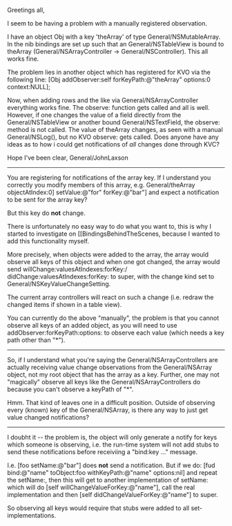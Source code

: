 Greetings all,

I seem to be having a problem with a manually registered observation.

I have an object Obj with a key 'theArray' of type General/NSMutableArray.  In the nib bindings are set up such that an General/NSTableView is bound to theArray (General/NSArrayController -> General/NSController).  This all works fine.  

The problem lies in another object which has registered for KVO via the following line:
[Obj addObserver:self forKeyPath:@"theArray" options:0 context:NULL];

Now, when adding rows and the like via General/NSArrayController everything works fine.  The observe: function gets called and all is well.  However, if one changes the value of a field directly from the General/NSTableView or another bound General/NSTextField, the observe: method is not called.  The value of theArray changes, as seen with a manual General/NSLog(), but no KVO observe: gets called.  Does anyone have any ideas as to how i could get notifications of _all_ changes done through KVC?

Hope I've been clear,
General/JohnLaxson

----

You are registering for notifications of the array key. If I understand you correctly you modify members of this array, e.g.     General/theArray objectAtIndex:0] setValue:@"for" forKey:@"bar"] and expect a notification to be sent for the array key?

But this key do **not** change.

There is unfortunately no easy way to do what you want to, this is why I started to investigate on [[BindingsBehindTheScenes, because I wanted to add this functionality myself.

More precisely, when objects were added to the array, the array would observe all keys of this object and when one got changed, the array would send     willChange:valuesAtIndexes:forKey:/    didChange:valuesAtIndexes:forKey: to super, with the change kind set to     General/NSKeyValueChangeSetting.

The current array controllers will react on such a change (i.e. redraw the changed items if shown in a table view).

You can currently do the above "manually", the problem is that you cannot observe all keys of an added object, as you will need to use     addObserver:forKeyPath:options: to observe each value (which needs a key path other than "*").

----

So, if I understand what you're saying the General/NSArrayControllers are actually receiving value change observations from the General/NSArray object, not my root object that has the array as a key.  Further, one may not "magically" observe all keys like the General/NSArrayControllers do because you can't observe a keyPath of "*".

Hmm.  That kind of leaves one in a difficult position.  Outside of observing every (known) key of the General/NSArray, is there any way to just get value changed notifications?

----

I doubht it -- the problem is, the object will only generate a notify for keys which someone is observing, i.e. the run-time system will not add stubs to send these notifications before receiviing a "bind:key ..." message.

I.e.     [foo setName:@"bar"] does **not** send a notification. But if we do:
    [fud bind:@"name" toObject:foo withKeyPath:@"name" options:nil] and repeat the     setName:, then this will get to another implementation of     setName: which will do     [self willChangeValueForKey:@"name"], call the real implementation and then     [self didChangeValueForKey:@"name"] to super.

So observing all keys would require that stubs were added to all set-implementations.